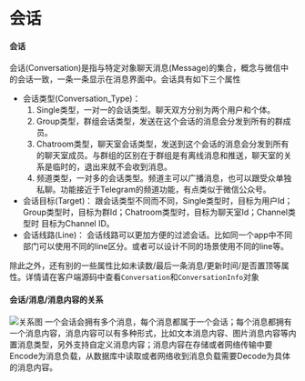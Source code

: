 # 会话
#### 会话
会话(Conversation)是指与特定对象聊天消息(Message)的集合，概念与微信中的会话一致，一条一条显示在消息界面中。会话具有如下三个属性
* 会话类型(Conversation_Type)：
  1. Single类型，一对一的会话类型。聊天双方分别为两个用户和个体。
  2. Group类型，群组会话类型，发送在这个会话的消息会分发到所有的群成员。
  3. Chatroom类型，聊天室会话类型，发送到这个会话的消息会分发到所有的聊天室成员。与群组的区别在于群组是有离线消息和推送，聊天室的关系是临时的，退出来就不会收到消息。
  4. 频道类型，一对多的会话类型。频道主可以广播消息，也可以跟受众单独私聊。功能接近于Telegram的频道功能，有点类似于微信公众号。
* 会话目标(Target)：
  跟会话类型不同而不同，Single类型时，目标为用户Id；Group类型时，目标为群Id；Chatroom类型时，目标为聊天室Id；Channel类型时 目标为Channel ID。
* 会话线路(Line)：
  会话线路可以更加方便的过滤会话。比如同一个app中不同部门可以使用不同的line区分。或者可以设计不同的场景使用不同的line等。

除此之外，还有别的一些属性比如未读数/最后一条消息/更新时间/是否置顶等属性。详情请在客户端源码中查看```Conversation```和```ConversationInfo```对象

#### 会话/消息/消息内容的关系
![关系图](object_relation.png)
一个会话会拥有多个消息，每个消息都属于一个会话；每个消息都拥有一个消息内容，消息内容可以有多种形式，比如文本消息内容、图片消息内容等内置消息类型，另外支持自定义消息内容；消息内容在存储或者网络传输中要Encode为消息负载，从数据库中读取或者网络收到消息负载需要Decode为具体的消息内容。
